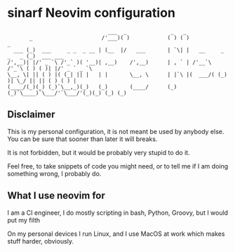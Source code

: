 # sinarf Neovim configuration

```
                                ___  _              _   _
       _                      /'___)( )            ( ) ( )                      _
  ___ (_)  ___     _ _  _ __ | (__  |/   ___       | `\| |   __     _    _   _ (_)  ___ ___
/',__)| |/' _ `\ /'_` )( '__)| ,__)    /',__)      | , ` | /'__`\ /'_`\ ( ) ( )| |/' _ ` _ `\
\__, \| || ( ) |( (_| || |   | |       \__, \      | |`\ |(  ___/( (_) )| \_/ || || ( ) ( ) |
(____/(_)(_) (_)`\__,_)(_)   (_)       (____/      (_) (_)`\____)`\___/'`\___/'(_)(_) (_) (_)

```

## Disclaimer

This is my personal configuration, it is not meant be used by anybody else. You can be sure that sooner than later it will breaks.

It is not forbidden, but it would be probably very stupid to do it.

Feel free, to take snippets of code you might need, or to tell me if I am doing something wrong, I probably do.

## What I use neovim for

I am a CI engineer, I do mostly scripting in bash, Python, Groovy, but I would put my filth

On my personal devices I run Linux, and I use MacOS at work which makes stuff harder, obviously.
